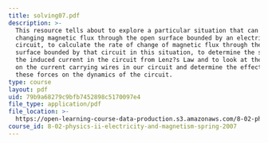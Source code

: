 ```yaml
---
title: solving07.pdf
description: >-
  This resource tells about to explore a particular situation that can lead to a
  changing magnetic flux through the open surface bounded by an electric
  circuit, to calculate the rate of change of magnetic flux through the open
  surface bounded by that circuit in this situation, to determine the sense of
  the induced current in the circuit from Lenz?s Law and to look at the forces
  on the current carrying wires in our circuit and determine the effects of
  these forces on the dynamics of the circuit.
type: course
layout: pdf
uid: 79b9a68279c9bfb7452898c5170097e4
file_type: application/pdf
file_location: >-
  https://open-learning-course-data-production.s3.amazonaws.com/8-02-physics-ii-electricity-and-magnetism-spring-2007/79b9a68279c9bfb7452898c5170097e4_solving07.pdf
course_id: 8-02-physics-ii-electricity-and-magnetism-spring-2007
---
```

